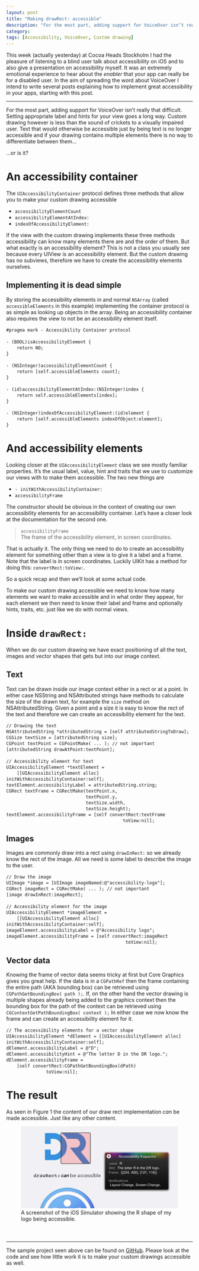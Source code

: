 ```yaml
---
layout: post
title: "Making drawRect: accessible"
description: "For the most part, adding support for VoiceOver isn’t really that difficult. Setting appropriate label and hints for your view goes a long way. Custom drawing however is less than the sound of crickets to a visually impaired user. Text that would otherwise be accessible just by being text is no longer accessible and if your drawing contains multiple elements there is no way to differentiate between them... ...or is it?"
category: 
tags: [Accessibility, VoiceOver, Custom drawing]
---
```


This week (actually yesterday) at Cocoa Heads Stockholm I had the pleasure of listening to a blind user talk about accessibility on iOS and to also give a presentation on accessibility myself. It was an extremely emotional experience to hear about  the _enabler_ that your app can really be for a disabled user. In the aim of spreading the word about VoiceOver I intend to write several posts explaining how to implement great accessibility in your apps, starting with this post.

---------------

For the most part, adding support for VoiceOver isn’t really that difficult. Setting appropriate label and hints for your view goes a long way. Custom drawing however is less than the sound of crickets to a visually impaired user. Text that would otherwise be accessible just by being text is no longer accessible and if your drawing contains multiple elements there is no way to differentiate between them... 

...or is it?


# An accessibility container

The `UIAccessibilityContainer` protocol defines three methods that allow you to make your custom drawing accessible

* `accessibilityElementCount`
* `accessibilityElementAtIndex:`
* `indexOfAccessibilityElement:`

If the view with the custom drawing implements these three methods accessibility can know many elements there are and the order of them. But what exactly is an accessibility element? This is not a class you usually see because every UIView is an accessibility element. But the custom drawing has no subviews, therefore we have to create the accessibility elements ourselves.

## Implementing it is dead simple

By storing the accessibility elements in and normal `NSArray` (called `accessibleElements` in this example) implementing the container protocol is as simple as looking up objects in the array. Being an accessibility container also requires the view to not be an accessibility element itself.

    #pragma mark - Accessibility Container protocol

    - (BOOL)isAccessibilityElement {
        return NO;
    }

    - (NSInteger)accessibilityElementCount {
        return [self.accessibleElements count];
    }

    - (id)accessibilityElementAtIndex:(NSInteger)index {
        return self.accessibleElements[index];
    }

    - (NSInteger)indexOfAccessibilityElement:(id)element {
        return [self.accessibleElements indexOfObject:element];
    }

# And accessibility elements

Looking closer at the `UIAccessibilityElement` class we see mostly familiar properties. It’s the usual label, value, hint and traits that we use to customize our views with to make them accessible. The two new things are

 * `- initWithAccessibilityContainer:`
 * `accessibilityFrame`

The constructor should be obvious in the context of creating our own accessibility elements for an accessibility container. Let’s have a closer look at the documentation for the second one.

> `accessibilityFrame` <br />
> The frame of the accessibility element, in screen coordinates.

That is actually it. The only thing we need to do to create an accessibility element for something other than a view is to give it a label and a frame. Note that the label is in screen coordinates. Luckily UIKit has a method for doing this: `convertRect:toView:`.

So a quick recap and then we’ll look at some actual code.

To make our custom drawing accessible we need to know how many elements we want to make accessible and in what order they appear, for each element we then need to know their label and frame and optionally hints, traits, etc. just like we do with normal views.

# Inside `drawRect:`

When we do our custom drawing we have exact positioning of all the text, images and vector shapes that gets but into our image context. 

## Text
Text can be drawn inside our image context either in a rect or at a point. In either case NSString and NSAttributed strings have methods to calculate the size of the drawn text, for example the `size` method on NSAttributedString. Given a point and a size it is easy to know the rect of the text and therefore we can create an accessibility element for the text.

    // Drawing the text
    NSAttributedString *attributedString = [self attributedStringToDraw];
    CGSize textSize = [attributedString size];
    CGPoint textPoint = CGPointMake( ... ); // not important
    [attributedString drawAtPoint:textPoint];
    
    // Accessibility element for text
    UIAccessibilityElement *textElement =
        [[UIAccessibilityElement alloc] initWithAccessibilityContainer:self];
    textElement.accessibilityLabel = attributedString.string;
    CGRect textFrame = CGRectMake(textPoint.x,
                                  textPoint.y,
                                  textSize.width,
                                  textSize.height);
    textElement.accessibilityFrame = [self convertRect:textFrame
                                                toView:nil];
                                                
## Images
Images are commonly draw into a rect using `drawInRect:` so we already know the rect of the image. All we need is some label to describe the image to the user.

    // Draw the image
    UIImage *image = [UIImage imageNamed:@"accessibility-logo"];
    CGRect imageRect = CGRectMake( ... ); // not important
    [image drawInRect:imageRect];
    
    // Accessibility element for the image
    UIAccessibilityElement *imageElement =
        [[UIAccessibilityElement alloc] initWithAccessibilityContainer:self];
    imageElement.accessibilityLabel = @"Accessibility logo";
    imageElement.accessibilityFrame = [self convertRect:imageRect
                                                 toView:nil];

## Vector data

Knowing the frame of vector data seems tricky at first but Core Graphics gives you great help. If the data is in a `CGPathRef` then the frame containing the entire path (AKA bounding box) can be retrieved using `CGPathGetBoundingBox( path );`. If, on the other hand the vector drawing is multiple shapes already being added to the graphics context then the bounding box for the path of the context can be retrieved using `CGContextGetPathBoundingBox( context );` In either case we now know the frame and can create an accessibility element for it.

    // The accessibility elements for a vector shape
    UIAccessibilityElement *dElement = [[UIAccessibilityElement alloc] initWithAccessibilityContainer:self];
    dElement.accessibilityLabel = @"D";
    dElement.accessibilityHint = @"The letter D in the DR logo.";
    dElement.accessibilityFrame = 
        [self convertRect:CGPathGetBoundingBox(dPath)
                   toView:nil];
    
# The result 

As seen in Figure 1 the content of our draw rect implementation _can_ be made accessible. Just like any other content.

<figure style="height: 297px;"><img src="/images/accessibleContent.png" alt="A screenshot of the iOS Simulator showing the R shape of my logo being accessible"><figcaption>A screenshot of the iOS Simulator showing the R shape of my logo being accessible.</figcaption></figure>

--------------------------

The sample project seen above can be found on [GitHub](https://github.com/d-ronnqvist/blogpost-samplecode-AccessibleDrawRect). Please look at the code and see how little work it is to make your custom drawings accessible as well.

